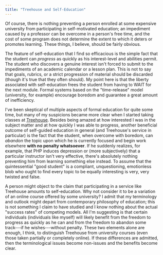 ```yaml
---
title: "Treehouse and Self-Education"
---
```


Of course, there is nothing preventing a person enrolled at some expensive university from participating in self-motivated education; an impediment caused by a professor can be overcome in a person's free time, and the cost of some program does not determine the extent to which it deters or promotes learning. These things, I believe, should be fairly obvious.

The feature of self-education that I find so efficacious is the simple fact that the student can *progress* as quickly as his interest-level and abilities permit. The student who discovers a genuine interest isn't forced to submit to the impediments of an academic calendar or a lesson plan. This is not to say that goals, rubrics, or a strict progression of material should be discarded (though it's true that they often should). My point here is that the liberty associated with self-education frees the student from having to WAIT for the next module. Formal systems based on the "time-release" model (university, for example) encourage boredom and guarantee a great amount of inefficiency.

I've been skeptical of multiple aspects of formal education for quite some time, but many of my suspicions became more clear when I started taking classes at [Treehouse](https://teamtreehouse.com/). Besides being amazed at how interested I was in the subject matter and at how quickly I was able to progress, another beneficial outcome of self-guided education in general (and Treehouse's service in particular) is the fact that the student, when overcome with boredom, can *abandon* the topic upon which he is currently focused and begin work elsewhere **with no penalty whatsoever**. If he suddenly realizes, for example, that PHP induces depression or (more subjectively) that a particular instructor isn't very effective, there's absolutely nothing preventing him from learning something else instead. To assume that the quintessential "good student" is a compliant, unquestioning, emotionless blob who ought to find every topic to be equally interesting is very, very twisted and false.

A person might object to the claim that participating in a service like Treehouse amounts to self-education. Why not consider it to be a variation of an online course offered by some university? I admit that my terminology and outlook might depart from contemporary philosophy of education; this is not something I claim to have studied and I know nothing about the actual "success rates" of competing models. All I'm suggesting is that certain individuals (individuals like myself) will likely benefit from the freedom to progress as quickly as he can and from the freedom to abandon some track---if he wishes---without penalty. These two elements alone are enough, I think, to distinguish Treehouse from university courses (even those taken partially or completely online). If these differences are admitted, then the terminological issues become non-issues and the benefits become clear.
